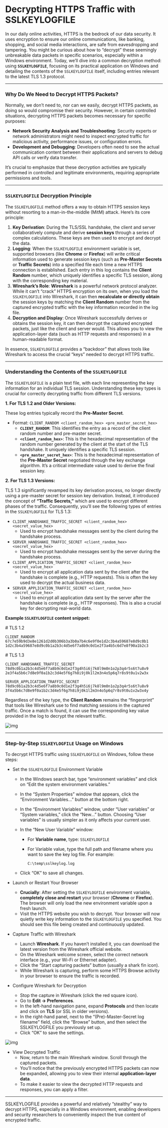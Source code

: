 # Decrypting HTTPS Traffic with SSLKEYLOGFILE

In our daily online activities, HTTPS is the bedrock of our data security. It uses encryption to ensure our online communications, like banking, shopping, and social media interactions, are safe from eavesdropping and tampering. You might be curious about how to “decrypt” these seemingly unbreakable data packets in specific scenarios, especially within a Windows environment. Today, we’ll dive into a common decryption method: using **`SSLKEYLOGFILE`**, focusing on its practical application on Windows and detailing the contents of the `SSLKEYLOGFILE` itself, including entries relevant to the latest TLS 1.3 protocol.

------

### Why Do We Need to Decrypt HTTPS Packets?

Normally, we don’t need to, nor can we easily, decrypt HTTPS packets, as doing so would compromise their security. However, in certain controlled situations, decrypting HTTPS packets becomes necessary for specific purposes:

- **Network Security Analysis and Troubleshooting**: Security experts or network administrators might need to inspect encrypted traffic for malicious activity, performance issues, or configuration errors.
- **Development and Debugging**: Developers often need to see the actual communication content between their applications and servers to debug API calls or verify data transfer.

It’s crucial to emphasize that these decryption activities are typically performed in controlled and legitimate environments, requiring appropriate permissions and tools.

------

### `SSLKEYLOGFILE` Decryption Principle

The `SSLKEYLOGFILE` method offers a way to obtain HTTPS session keys without resorting to a man-in-the-middle (MitM) attack. Here’s its core principle:

1. **Key Derivation**: During the TLS/SSL handshake, the client and server collaboratively compute and derive **session keys** through a series of complex calculations. These keys are then used to encrypt and decrypt the data.
2. **Logging**: When the `SSLKEYLOGFILE` environment variable is set, supported browsers (like **Chrome** or **Firefox**) will write critical information used to generate session keys (such as **Pre-Master Secrets** or **Traffic Secrets**) into a specified file each time a new HTTPS connection is established. Each entry in this log contains the **Client Random** number, which uniquely identifies a specific TLS session, along with the corresponding key material.
3. **Wireshark’s Role**: **Wireshark** is a powerful network protocol analyzer. While it can’t “crack” HTTPS encryption on its own, when you load the `SSLKEYLOGFILE` into Wireshark, it can then **recalculate or directly obtain** the session keys by matching the **Client Random** number from the captured encrypted traffic with the key information recorded in the log file.
4. **Decryption and Display**: Once Wireshark successfully derives or obtains the session key, it can then decrypt the captured encrypted packets, just like the client and server would. This allows you to view the application-layer data (such as HTTP requests and responses) in a human-readable format.

In essence, `SSLKEYLOGFILE` provides a “backdoor” that allows tools like Wireshark to access the crucial “keys” needed to decrypt HTTPS traffic.

------

### Understanding the Contents of the `SSLKEYLOGFILE`

The `SSLKEYLOGFILE` is a plain text file, with each line representing the key information for an individual TLS session. Understanding these key types is crucial for correctly decrypting traffic from different TLS versions.

**1. For TLS 1.2 and Older Versions:**

These log entries typically record the **Pre-Master Secret**.

- Format: `CLIENT_RANDOM <client_random_hex> <pre_master_secret_hex>`
    - **`CLIENT_RANDOM`**: This identifies the entry as a record of the client random number and pre-master secret.
    - **`<client_random_hex>`**: This is the hexadecimal representation of the random number generated by the client at the start of the TLS handshake. It uniquely identifies a specific TLS session.
    - **`<pre_master_secret_hex>`**: This is the hexadecimal representation of the **Pre-Master Secret** negotiated through the key exchange algorithm. It’s a critical intermediate value used to derive the final session key.

**2. For TLS 1.3 Versions:**

TLS 1.3 significantly revamped its key derivation process, no longer directly using a pre-master secret for session key derivation. Instead, it introduced the concept of **“Traffic Secrets,”** which are used to encrypt different phases of the traffic. Consequently, you’ll see the following types of entries in the `SSLKEYLOGFILE` for TLS 1.3:

- `CLIENT_HANDSHAKE_TRAFFIC_SECRET <client_random_hex> <secret_value_hex>`
    - Used to encrypt handshake messages sent by the client during the handshake process.
- `SERVER_HANDSHAKE_TRAFFIC_SECRET <client_random_hex> <secret_value_hex>`
    - Used to encrypt handshake messages sent by the server during the handshake process.
- `CLIENT_APPLICATION_TRAFFIC_SECRET <client_random_hex> <secret_value_hex>`
    - Used to encrypt all application data sent by the client after the handshake is complete (e.g., HTTP requests). This is often the key used to decrypt the actual business data.
- `SERVER_APPLICATION_TRAFFIC_SECRET <client_random_hex> <secret_value_hex>`
    - Used to encrypt all application data sent by the server after the handshake is complete (e.g., HTTP responses). This is also a crucial key for decrypting real-world data.

**Example `SSLKEYLOGFILE` content snippet:**

\# TLS 1.2

```
CLIENT_RANDOM 67c7e59b9d3e8e1261d2d0b306b3a3b0a7b4c6e9f0e1d2c3b4a59687e8d9c0b1 1d2c3b4a59687e8d9c0b1a2b3c4d5e6f7a8b9c0d1e2f3a4b5c6d7e8f90a1b2c3
```

\# TLS 1.3

```
CLIENT_HANDSHAKE_TRAFFIC_SECRET 78d9c0b1a2b3c4d5e6f7a8b9c0d1e2f3g4h5i6j7k8l9m0n1o2p3q4r5s6t7u8v9 2e3f4a5b6c7d8e9f0a1b2c3d4e5f6g7h8i9j0k1l2m3n4o5p6q7r8s9t0u1v2w3x

SERVER_APPLICATION_TRAFFIC_SECRET 78d9c0b1a2b3c4d5e6f7a8b9c0d1e2f3g4h5i6j7k8l9m0n1o2p3q4r5s6t7u8v9 3f4a5b6c7d8e9f0a1b2c3d4e5f6g7h8i9j0k1l2m3n4o5p6q7r8s9t0u1v2w3x4y
```

Regardless of the key type, the **Client Random** remains the “fingerprint” that tools like Wireshark use to find matching sessions in the captured traffic. Once a match is found, it can use the corresponding key value provided in the log to decrypt the relevant traffic.

![img](./assets/Snipaste_2025-07-20_21-42-40-1024x104.jpg)

------

### Step-by-Step `SSLKEYLOGFILE` Usage on Windows

To decrypt HTTPS traffic using `SSLKEYLOGFILE` on Windows, follow these steps:

- Set the `SSLKEYLOGFILE` Environment Variable

    - In the Windows search bar, type “environment variables” and click on “Edit the system environment variables.”

    - In the “System Properties” window that appears, click the “Environment Variables…” button at the bottom right.

    - In the “Environment Variables” window, under “User variables” or “System variables,” click the “New…” button. Choosing “User variables” is usually simpler as it only affects your current user.

    - In the “New User Variable” window:

        - For **Variable name**, type: `SSLKEYLOGFILE`

        - For Variable value, type the full path and filename where you want to save the key log file. For example:

            ```
            C:\temp\sslkeylog.log
            ```

    - Click “OK” to save all changes.

- Launch or Restart Your Browser

    - **Crucially**: After setting the `SSLKEYLOGFILE` environment variable, **completely close and restart** your browser (**Chrome** or **Firefox**). The browser will only load the new environment variable upon a fresh launch.
    - Visit the HTTPS website you wish to decrypt. Your browser will now quietly write key information to the `SSLKEYLOGFILE` you specified. You should see this file being created and continuously updated.

- Capture Traffic with Wireshark

    - Launch **Wireshark**. If you haven’t installed it, you can download the latest version from the Wireshark official website.
    - On the Wireshark welcome screen, select the correct network interface (e.g., your Wi-Fi or Ethernet adapter).
    - Click the “Start capturing packets” button (usually a shark fin icon).
    - While Wireshark is capturing, perform some HTTPS Browse activity in your browser to ensure the traffic is recorded.

- Configure Wireshark for Decryption

    - Stop the capture in Wireshark (click the red square icon).
    - Go to **Edit -> Preferences**.
    - In the left-hand navigation pane, expand **Protocols** and then locate and click on **TLS** (or SSL in older versions).
    - In the right-hand panel, next to the “(Pre)-Master-Secret log filename” field, click the “Browse” button, and then select the SSLKEYLOGFILE you previously set up.
    - Click “OK” to save the settings.

![img](./assets/decrypt_https_wireshark_setting.jpg)

- View Decrypted Traffic
    - Now, return to the main Wireshark window. Scroll through the captured packets.
    - You’ll notice that the previously encrypted HTTPS packets can now be expanded, allowing you to view their internal **application-layer data**.
    - To make it easier to view the decrypted HTTP requests and responses, you can apply a filter.

------

SSLKEYLOGFILE provides a powerful and relatively “stealthy” way to decrypt HTTPS, especially in a Windows environment, enabling developers and security researchers to conveniently inspect the true content of encrypted traffic.
